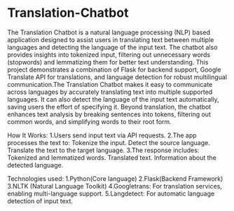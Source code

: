 # Translation-Chatbot
The Translation Chatbot is a natural language processing (NLP) based application designed to assist users in translating text between multiple languages and detecting the language of the input text. The chatbot also provides insights into tokenized input, filtering out unnecessary words (stopwords) and lemmatizing them for better text understanding. This project demonstrates a combination of Flask for backend support, Google Translate API for translations, and language detection for robust multilingual communication.The Translation Chatbot makes it easy to communicate across languages by accurately translating text into multiple supported languages. It can also detect the language of the input text automatically, saving users the effort of specifying it. Beyond translation, the chatbot enhances text analysis by breaking sentences into tokens, filtering out common words, and simplifying words to their root form. 

How It Works:
1.Users send input text via API requests.
2.The app processes the text to:
 Tokenize the input.
 Detect the source language.
 Translate the text to the target language.
3.The response includes:
 Tokenized and lemmatized words.
 Translated text.
 Information about the detected language.
 
 Technologies used:
1.Python(Core language)
2.Flask(Backend Framework)
3.NLTK (Natural Language Toolkit)
4.Googletrans: For translation services, enabling multi-language support.
5.Langdetect: For automatic language detection of input text.
